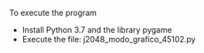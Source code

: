 To execute the program
- Install Python 3.7 and the library pygame
- Execute the file: j2048_modo_grafico_45102.py